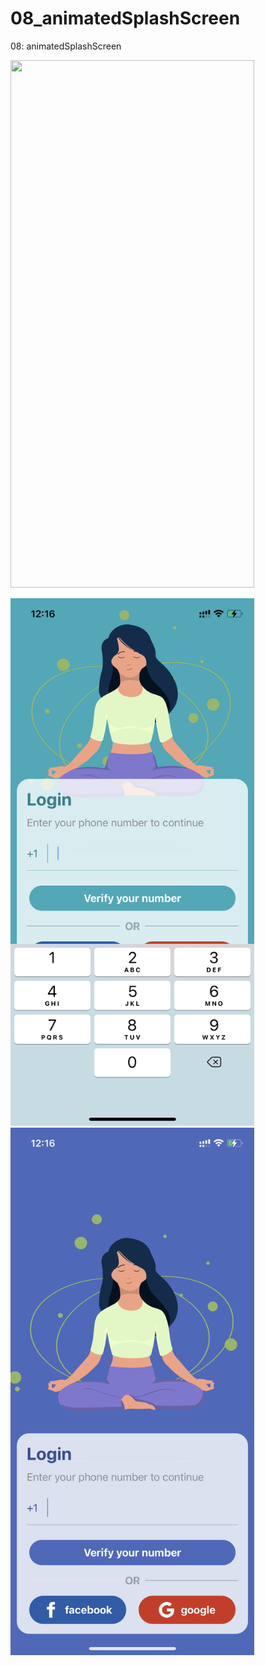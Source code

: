 # 08_animatedSplashScreen

08: animatedSplashScreen

<img src="https://media.giphy.com/media/GCS3RblaQTSkpIUEyw/giphy.gif" width="390" height="844"/>  




<img src="/light.PNG" width="390" height="844"/>  <img src="/dark.PNG" width="390" height="844"/>
